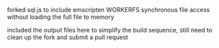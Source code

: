 forked sql.js to include emscripten WORKERFS synchronous file access without loading the full file to memory

included the output files here to simplify the build sequence, still need to clean up the fork and submit a pull request